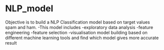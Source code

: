 # NLP_model
Objective is to build a NLP Classification model based on target values spam and ham.  -This model includes  -exploratory data analysis  -feature engineering  -feature selection  -visualisation  model building based on different machine learning tools and find which model gives more accurate result
